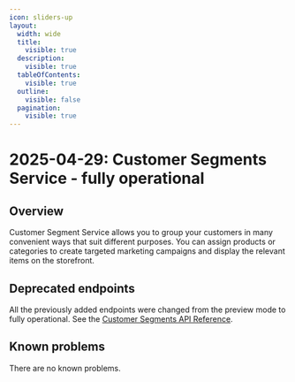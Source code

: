 ```yaml
---
icon: sliders-up
layout:
  width: wide
  title:
    visible: true
  description:
    visible: true
  tableOfContents:
    visible: true
  outline:
    visible: false
  pagination:
    visible: true
---
```


# 2025-04-29: Customer Segments Service - fully operational

## Overview

Customer Segment Service allows you to group your customers in many convenient ways that suit different purposes. You can assign products or categories to create targeted marketing campaigns and display the relevant items on the storefront.

## Deprecated endpoints

All the previously added endpoints were changed from the preview mode to fully operational. See the [Customer Segments API Reference](https://app.gitbook.com/o/z8MNPigQv25NZe33g3AV/s/d4POTWomuSS7d3dnh4Dg/companies-and-customers/customer-segments/api-reference/).

## Known problems

There are no known problems.